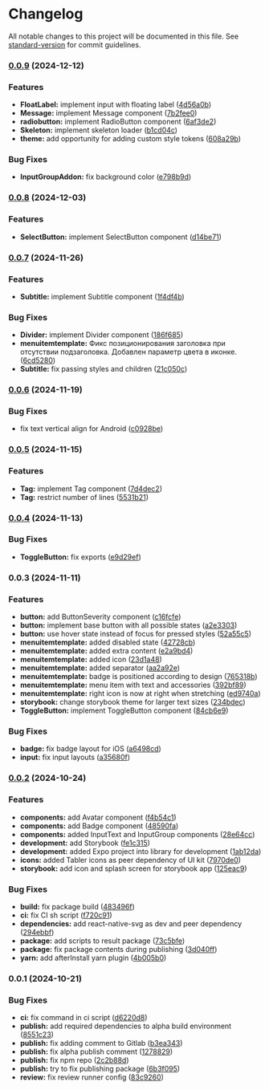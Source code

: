 # Changelog

All notable changes to this project will be documented in this file. See [standard-version](https://github.com/conventional-changelog/standard-version) for commit guidelines.

### [0.0.9](https://gitlab.cdek.ru/react-native/react-native-prime-ui-kit/compare/v0.0.8...v0.0.9) (2024-12-12)


### Features

* **FloatLabel:** implement input with floating label ([4d56a0b](https://gitlab.cdek.ru/react-native/react-native-prime-ui-kit/commit/4d56a0b1681011f6e61578d10eb7abd4e4df3747))
* **Message:** implement Message component ([7b2fee0](https://gitlab.cdek.ru/react-native/react-native-prime-ui-kit/commit/7b2fee050c0293f323211d2a4f5c806ed5eda118))
* **radiobutton:** implement RadioButton component ([6af3de2](https://gitlab.cdek.ru/react-native/react-native-prime-ui-kit/commit/6af3de24e181662bb98dba0635881995ff5f1996))
* **Skeleton:** implement skeleton loader ([b1cd04c](https://gitlab.cdek.ru/react-native/react-native-prime-ui-kit/commit/b1cd04c8cb5c34331c5dec9fab243c67db04632a))
* **theme:** add opportunity for adding custom style tokens ([608a29b](https://gitlab.cdek.ru/react-native/react-native-prime-ui-kit/commit/608a29ba1d5c6df88920aaaf82a749d5372e79fa))


### Bug Fixes

* **InputGroupAddon:** fix background color ([e798b9d](https://gitlab.cdek.ru/react-native/react-native-prime-ui-kit/commit/e798b9d237a6ac1993929a503c9dd458c995c86c))

### [0.0.8](https://gitlab.cdek.ru/react-native/react-native-prime-ui-kit/compare/v0.0.7...v0.0.8) (2024-12-03)


### Features

* **SelectButton:** implement SelectButton component ([d14be71](https://gitlab.cdek.ru/react-native/react-native-prime-ui-kit/commit/d14be71af8e8a352f87c820fefe7cce56fc2ac00))

### [0.0.7](https://gitlab.cdek.ru/react-native/react-native-prime-ui-kit/compare/v0.0.6...v0.0.7) (2024-11-26)


### Features

* **Subtitle:** implement Subtitle component ([1f4df4b](https://gitlab.cdek.ru/react-native/react-native-prime-ui-kit/commit/1f4df4b6c016b9606e937a9956175a2f9aa0b6a9))


### Bug Fixes

* **Divider:** implement Divider component ([186f685](https://gitlab.cdek.ru/react-native/react-native-prime-ui-kit/commit/186f685c6b5f51b2a3514b6b2a3357536b6445af))
* **menuitemtemplate:** Фикс позиционирования заголовка при отсутствии подзаголовка. Добавлен параметр цвета в иконке. ([6cd5280](https://gitlab.cdek.ru/react-native/react-native-prime-ui-kit/commit/6cd52806581d834aa718183c831514e330d17135))
* **Subtitle:** fix passing styles and children ([21c050c](https://gitlab.cdek.ru/react-native/react-native-prime-ui-kit/commit/21c050c50fe8103f1bf9d193102b32d30a6f3352))

### [0.0.6](https://gitlab.cdek.ru/react-native/react-native-prime-ui-kit/compare/v0.0.5...v0.0.6) (2024-11-19)


### Bug Fixes

* fix text vertical align for Android ([c0928be](https://gitlab.cdek.ru/react-native/react-native-prime-ui-kit/commit/c0928becefa26e3319a4da44dc2e586455f32557))

### [0.0.5](https://gitlab.cdek.ru/react-native/react-native-prime-ui-kit/compare/v0.0.4...v0.0.5) (2024-11-15)


### Features

* **Tag:** implement Tag component ([7d4dec2](https://gitlab.cdek.ru/react-native/react-native-prime-ui-kit/commit/7d4dec2d5436e304c33e268765ef22a286f6bf28))
* **Tag:** restrict number of lines ([5531b21](https://gitlab.cdek.ru/react-native/react-native-prime-ui-kit/commit/5531b211fe81bb31f187d9251b63312bf7b70b81))

### [0.0.4](https://gitlab.cdek.ru/react-native/react-native-prime-ui-kit/compare/v0.0.3...v0.0.4) (2024-11-13)


### Bug Fixes

* **ToggleButton:** fix exports ([e9d29ef](https://gitlab.cdek.ru/react-native/react-native-prime-ui-kit/commit/e9d29ef0a91b8b792c4ad1a879524682e985bdb0))

### 0.0.3 (2024-11-11)


### Features

* **button:** add ButtonSeverity component ([c16fcfe](https://gitlab.cdek.ru/react-native/react-native-prime-ui-kit/commit/c16fcfe238467a4f19b211a9632e7dc3e578f0b3))
* **button:** implement base button with all possible states ([a2e3303](https://gitlab.cdek.ru/react-native/react-native-prime-ui-kit/commit/a2e33037b799f2cf035207b90f0fd6965cbe8256))
* **button:** use hover state instead of focus for pressed styles ([52a55c5](https://gitlab.cdek.ru/react-native/react-native-prime-ui-kit/commit/52a55c562686100344543017c2dbda9756c8fa2c))
* **menuitemtemplate:** added disabled state ([42728cb](https://gitlab.cdek.ru/react-native/react-native-prime-ui-kit/commit/42728cba1893d815e51eab44214ff0231a8871e5))
* **menuitemtemplate:** added extra content ([e2a9bd4](https://gitlab.cdek.ru/react-native/react-native-prime-ui-kit/commit/e2a9bd4a5f7ec6915951eee4fbfbd3ecc5c835a0))
* **menuitemtemplate:** added icon ([23d1a48](https://gitlab.cdek.ru/react-native/react-native-prime-ui-kit/commit/23d1a48be7cce45af5bb894a123b0b0efb72af35))
* **menuitemtemplate:** added separator ([aa2a92e](https://gitlab.cdek.ru/react-native/react-native-prime-ui-kit/commit/aa2a92e325037459563bdd56ac90712856f4a77d))
* **menuitemtemplate:** badge is positioned according to design ([765318b](https://gitlab.cdek.ru/react-native/react-native-prime-ui-kit/commit/765318b26893c8cf8cba278f852d3232687c30f6))
* **menuitemtemplate:** menu item with text and accessories ([392bf89](https://gitlab.cdek.ru/react-native/react-native-prime-ui-kit/commit/392bf8942dfe1fdd8f6941d82fc19d920fc6f6d1))
* **menuitemtemplate:** right icon is now at right when stretching ([ed9740a](https://gitlab.cdek.ru/react-native/react-native-prime-ui-kit/commit/ed9740ac8073a32261be6bf6982b0c0e78964177))
* **storybook:** change storybook theme for larger text sizes ([234bdec](https://gitlab.cdek.ru/react-native/react-native-prime-ui-kit/commit/234bdec6d069d8611a67fac00d73b7c5f0fa0e26))
* **ToggleButton:** implement ToggleButton component ([84cb6e9](https://gitlab.cdek.ru/react-native/react-native-prime-ui-kit/commit/84cb6e99cd7e179b29f093d6d7ecaa1ac9dc60f2))


### Bug Fixes

* **badge:** fix badge layout for iOS ([a6498cd](https://gitlab.cdek.ru/react-native/react-native-prime-ui-kit/commit/a6498cd411d3a167482f1c4fbffd18f8105b769e))
* **input:** fix input layouts ([a35680f](https://gitlab.cdek.ru/react-native/react-native-prime-ui-kit/commit/a35680fe2a227c6de3f08f37ed0bc9faef6a1a1b))

### [0.0.2](https://gitlab.cdek.ru/react-native/react-native-prime-ui-kit/compare/v0.0.1...v0.0.2) (2024-10-24)


### Features

* **components:** add Avatar component ([f4b54c1](https://gitlab.cdek.ru/react-native/react-native-prime-ui-kit/commit/f4b54c167c602d6d2741b780de757af0ba9f2840))
* **components:** add Badge component ([48590fa](https://gitlab.cdek.ru/react-native/react-native-prime-ui-kit/commit/48590fae8f52d349096b6ab925a2b20e3249e5b8))
* **components:** added InputText and InputGroup components ([28e64cc](https://gitlab.cdek.ru/react-native/react-native-prime-ui-kit/commit/28e64ccbd5ac92afc32cac4b147e151dde900441))
* **development:** add Storybook ([fe1c315](https://gitlab.cdek.ru/react-native/react-native-prime-ui-kit/commit/fe1c3150e068756c98b67e00b572059c3a3753f8))
* **development:** added Expo project into library for development ([1ab12da](https://gitlab.cdek.ru/react-native/react-native-prime-ui-kit/commit/1ab12da32725740b7c4c97c37be30172203ce562))
* **icons:** added Tabler icons as peer dependency of UI kit ([7970de0](https://gitlab.cdek.ru/react-native/react-native-prime-ui-kit/commit/7970de0a04a6761229a9a261bf9ab826290aba47))
* **storybook:** add icon and splash screen for storybook app ([125eac9](https://gitlab.cdek.ru/react-native/react-native-prime-ui-kit/commit/125eac97c6499c02c315f29ce68cfb1893731e58))


### Bug Fixes

* **build:** fix package build ([483496f](https://gitlab.cdek.ru/react-native/react-native-prime-ui-kit/commit/483496fd18a1822c9bf55e35000c85201cd07af6))
* **ci:** fix CI sh script ([f720c91](https://gitlab.cdek.ru/react-native/react-native-prime-ui-kit/commit/f720c91e9f92ed55448d790d968616edea565e45))
* **dependencies:** add react-native-svg as dev and peer dependency ([294ebbf](https://gitlab.cdek.ru/react-native/react-native-prime-ui-kit/commit/294ebbf388cab2add4f781ac652042ca309d0b2f))
* **package:** add scripts to result package ([73c5bfe](https://gitlab.cdek.ru/react-native/react-native-prime-ui-kit/commit/73c5bfe4a06987d33bfc2b67afb92a70458582db))
* **package:** fix package contents during publishing ([3d040ff](https://gitlab.cdek.ru/react-native/react-native-prime-ui-kit/commit/3d040ff2aadcd4762ef7e5b031d6dd630dd83e22))
* **yarn:** add afterInstall yarn plugin ([4b005b0](https://gitlab.cdek.ru/react-native/react-native-prime-ui-kit/commit/4b005b0f1e9ed58bc7c8a9afdfa2ce3bb23887eb))

### 0.0.1 (2024-10-21)


### Bug Fixes

* **ci:** fix command in ci script ([d6220d8](https://gitlab.cdek.ru/react-native/react-native-prime-ui-kit/commit/d6220d8d29d1947e1613c5dfa5134e5dc25743c0))
* **publish:** add required dependencies to alpha build environment ([8551c23](https://gitlab.cdek.ru/react-native/react-native-prime-ui-kit/commit/8551c2309d67cb84f945a4ca5fdf85305fbf5291))
* **publish:** fix adding comment to Gitlab ([b3ea343](https://gitlab.cdek.ru/react-native/react-native-prime-ui-kit/commit/b3ea3439b68b318d68fe2879ef13b865264fc99b))
* **publish:** fix alpha publish comment ([1278829](https://gitlab.cdek.ru/react-native/react-native-prime-ui-kit/commit/12788296778e36be5dd0413ab3addb99ed24cc45))
* **publish:** fix npm repo ([2c2b88d](https://gitlab.cdek.ru/react-native/react-native-prime-ui-kit/commit/2c2b88dfa13ba795dfb36fef18b9bec3113950c9))
* **publish:** try to fix publishing package ([6b3f095](https://gitlab.cdek.ru/react-native/react-native-prime-ui-kit/commit/6b3f09574489e36ffea23d316c3749c504f2d920))
* **review:** fix review runner config ([83c9260](https://gitlab.cdek.ru/react-native/react-native-prime-ui-kit/commit/83c9260b954636dd4e478edcf06191bf7dfd8b5a))
